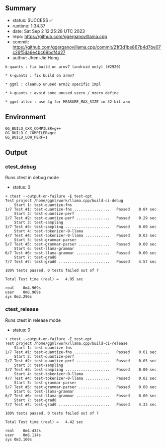 ## Summary

- status:  SUCCESS ✅
- runtime: 1:34.37
- date:    Sat Sep  2 12:25:28 UTC 2023
- repo:    https://github.com/ggerganov/llama.cpp
- commit:  https://github.com/ggerganov/llama.cpp/commit/21f3d1be867b4d7be07c26f5da6e4bc69bcf4d27
- author:  Jhen-Jie Hong
```
k-quants : fix build on armv7 (android only) (#2920)

* k-quants : fix build on armv7

* ggml : cleanup unused arm32 specific impl

* k-quants : avoid some unused vzero / mzero define

* ggml-alloc : use 4g for MEASURE_MAX_SIZE in 32-bit arm
```

## Environment

```
GG_BUILD_CXX_COMPILER=g++
GG_BUILD_C_COMPILER=gcc
GG_BUILD_LOW_PERF=1
```

## Output

### ctest_debug

Runs ctest in debug mode
- status: 0
```
+ ctest --output-on-failure -E test-opt
Test project /home/ggml/work/llama.cpp/build-ci-debug
    Start 1: test-quantize-fns
1/7 Test #1: test-quantize-fns ................   Passed    0.04 sec
    Start 2: test-quantize-perf
2/7 Test #2: test-quantize-perf ...............   Passed    0.29 sec
    Start 3: test-sampling
3/7 Test #3: test-sampling ....................   Passed    0.00 sec
    Start 4: test-tokenizer-0-llama
4/7 Test #4: test-tokenizer-0-llama ...........   Passed    0.03 sec
    Start 5: test-grammar-parser
5/7 Test #5: test-grammar-parser ..............   Passed    0.00 sec
    Start 6: test-llama-grammar
6/7 Test #6: test-llama-grammar ...............   Passed    0.00 sec
    Start 7: test-grad0
7/7 Test #7: test-grad0 .......................   Passed    4.57 sec

100% tests passed, 0 tests failed out of 7

Total Test time (real) =   4.95 sec

real	0m4.969s
user	0m8.969s
sys	0m3.296s
```

### ctest_release

Runs ctest in release mode
- status: 0
```
+ ctest --output-on-failure -E test-opt
Test project /home/ggml/work/llama.cpp/build-ci-release
    Start 1: test-quantize-fns
1/7 Test #1: test-quantize-fns ................   Passed    0.01 sec
    Start 2: test-quantize-perf
2/7 Test #2: test-quantize-perf ...............   Passed    0.05 sec
    Start 3: test-sampling
3/7 Test #3: test-sampling ....................   Passed    0.00 sec
    Start 4: test-tokenizer-0-llama
4/7 Test #4: test-tokenizer-0-llama ...........   Passed    0.02 sec
    Start 5: test-grammar-parser
5/7 Test #5: test-grammar-parser ..............   Passed    0.00 sec
    Start 6: test-llama-grammar
6/7 Test #6: test-llama-grammar ...............   Passed    0.00 sec
    Start 7: test-grad0
7/7 Test #7: test-grad0 .......................   Passed    4.33 sec

100% tests passed, 0 tests failed out of 7

Total Test time (real) =   4.42 sec

real	0m4.432s
user	0m8.114s
sys	0m3.160s
```
